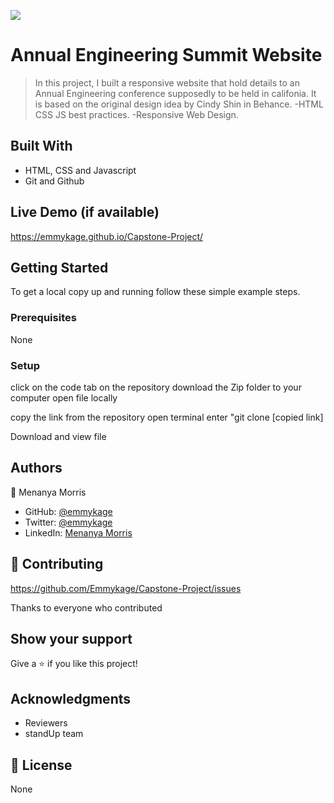 ![](https://img.shields.io/badge/Microverse-blueviolet)

# Annual Engineering Summit Website

> In this project, I built a responsive website that hold details to an Annual Engineering conference supposedly to be held in califonia. It is based on the original design idea by Cindy Shin in Behance. -HTML CSS JS best practices. -Responsive Web Design.


## Built With

- HTML, CSS and Javascript
- Git and Github


## Live Demo (if available)

https://emmykage.github.io/Capstone-Project/


## Getting Started




To get a local copy up and running follow these simple example steps.

### Prerequisites
  None

### Setup
click on the code tab on the repository
download the Zip folder to your computer 
open file locally

copy the link from the repository
open terminal 
enter "git clone [copied link]

Download and view file



## Authors

👤 Menanya Morris

- GitHub: [@emmykage](https://github.com/emmykage)
- Twitter: [@emmykage](https://twitter.com/emmykage)
- LinkedIn: [Menanya Morris](https://www.linkedin.com/in/morris-menanya-a51985104/)


## 🤝 Contributing
https://github.com/Emmykage/Capstone-Project/issues

Thanks to everyone who contributed

## Show your support

Give a ⭐️ if you like this project!

## Acknowledgments

- Reviewers
- standUp team


## 📝 License

None
